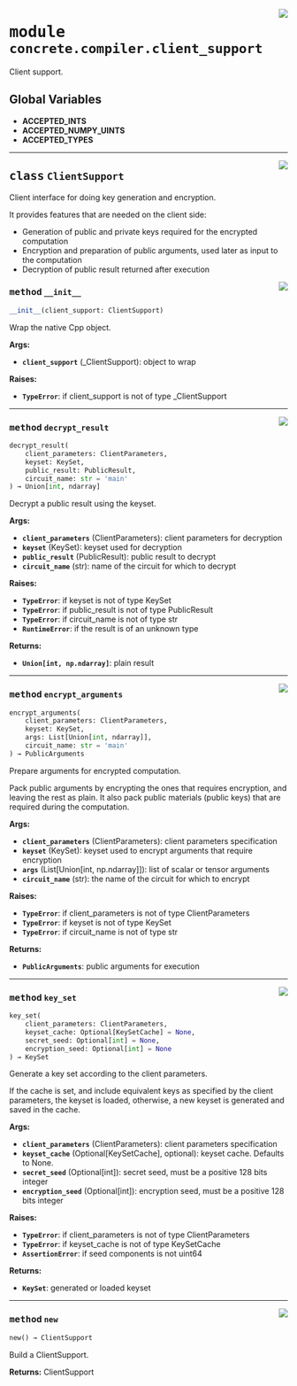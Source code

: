 <!-- markdownlint-disable -->

<a href="../../tempdirectoryforapidocs/.venvtrash/lib/python3.10/site-packages/concrete/compiler/client_support.py#L0"><img align="right" style="float:right;" src="https://img.shields.io/badge/-source-cccccc?style=flat-square"></a>

# <kbd>module</kbd> `concrete.compiler.client_support`
Client support. 

**Global Variables**
---------------
- **ACCEPTED_INTS**
- **ACCEPTED_NUMPY_UINTS**
- **ACCEPTED_TYPES**


---

<a href="../../tempdirectoryforapidocs/.venvtrash/lib/python3.10/site-packages/concrete/compiler/client_support.py#L23"><img align="right" style="float:right;" src="https://img.shields.io/badge/-source-cccccc?style=flat-square"></a>

## <kbd>class</kbd> `ClientSupport`
Client interface for doing key generation and encryption. 

It provides features that are needed on the client side: 
- Generation of public and private keys required for the encrypted computation 
- Encryption and preparation of public arguments, used later as input to the computation 
- Decryption of public result returned after execution 

<a href="../../tempdirectoryforapidocs/.venvtrash/lib/python3.10/site-packages/concrete/compiler/client_support.py#L32"><img align="right" style="float:right;" src="https://img.shields.io/badge/-source-cccccc?style=flat-square"></a>

### <kbd>method</kbd> `__init__`

```python
__init__(client_support: ClientSupport)
```

Wrap the native Cpp object. 



**Args:**
 
 - <b>`client_support`</b> (_ClientSupport):  object to wrap 



**Raises:**
 
 - <b>`TypeError`</b>:  if client_support is not of type _ClientSupport 




---

<a href="../../tempdirectoryforapidocs/.venvtrash/lib/python3.10/site-packages/concrete/compiler/client_support.py#L170"><img align="right" style="float:right;" src="https://img.shields.io/badge/-source-cccccc?style=flat-square"></a>

### <kbd>method</kbd> `decrypt_result`

```python
decrypt_result(
    client_parameters: ClientParameters,
    keyset: KeySet,
    public_result: PublicResult,
    circuit_name: str = 'main'
) → Union[int, ndarray]
```

Decrypt a public result using the keyset. 



**Args:**
 
 - <b>`client_parameters`</b> (ClientParameters):  client parameters for decryption 
 - <b>`keyset`</b> (KeySet):  keyset used for decryption 
 - <b>`public_result`</b> (PublicResult):  public result to decrypt 
 - <b>`circuit_name`</b> (str):  name of the circuit for which to decrypt 



**Raises:**
 
 - <b>`TypeError`</b>:  if keyset is not of type KeySet 
 - <b>`TypeError`</b>:  if public_result is not of type PublicResult 
 - <b>`TypeError`</b>:  if circuit_name is not of type str 
 - <b>`RuntimeError`</b>:  if the result is of an unknown type 



**Returns:**
 
 - <b>`Union[int, np.ndarray]`</b>:  plain result 

---

<a href="../../tempdirectoryforapidocs/.venvtrash/lib/python3.10/site-packages/concrete/compiler/client_support.py#L114"><img align="right" style="float:right;" src="https://img.shields.io/badge/-source-cccccc?style=flat-square"></a>

### <kbd>method</kbd> `encrypt_arguments`

```python
encrypt_arguments(
    client_parameters: ClientParameters,
    keyset: KeySet,
    args: List[Union[int, ndarray]],
    circuit_name: str = 'main'
) → PublicArguments
```

Prepare arguments for encrypted computation. 

Pack public arguments by encrypting the ones that requires encryption, and leaving the rest as plain. It also pack public materials (public keys) that are required during the computation. 



**Args:**
 
 - <b>`client_parameters`</b> (ClientParameters):  client parameters specification 
 - <b>`keyset`</b> (KeySet):  keyset used to encrypt arguments that require encryption 
 - <b>`args`</b> (List[Union[int, np.ndarray]]):  list of scalar or tensor arguments 
 - <b>`circuit_name`</b> (str):  the name of the circuit for which to encrypt 



**Raises:**
 
 - <b>`TypeError`</b>:  if client_parameters is not of type ClientParameters 
 - <b>`TypeError`</b>:  if keyset is not of type KeySet 
 - <b>`TypeError`</b>:  if circuit_name is not of type str 



**Returns:**
 
 - <b>`PublicArguments`</b>:  public arguments for execution 

---

<a href="../../tempdirectoryforapidocs/.venvtrash/lib/python3.10/site-packages/concrete/compiler/client_support.py#L59"><img align="right" style="float:right;" src="https://img.shields.io/badge/-source-cccccc?style=flat-square"></a>

### <kbd>method</kbd> `key_set`

```python
key_set(
    client_parameters: ClientParameters,
    keyset_cache: Optional[KeySetCache] = None,
    secret_seed: Optional[int] = None,
    encryption_seed: Optional[int] = None
) → KeySet
```

Generate a key set according to the client parameters. 

If the cache is set, and include equivalent keys as specified by the client parameters, the keyset is loaded, otherwise, a new keyset is generated and saved in the cache. 



**Args:**
 
 - <b>`client_parameters`</b> (ClientParameters):  client parameters specification 
 - <b>`keyset_cache`</b> (Optional[KeySetCache], optional):  keyset cache. Defaults to None. 
 - <b>`secret_seed`</b> (Optional[int]):  secret seed, must be a positive 128 bits integer 
 - <b>`encryption_seed`</b> (Optional[int]):  encryption seed, must be a positive 128 bits integer 



**Raises:**
 
 - <b>`TypeError`</b>:  if client_parameters is not of type ClientParameters 
 - <b>`TypeError`</b>:  if keyset_cache is not of type KeySetCache 
 - <b>`AssertionError`</b>:  if seed components is not uint64 



**Returns:**
 
 - <b>`KeySet`</b>:  generated or loaded keyset 

---

<a href="../../tempdirectoryforapidocs/.venvtrash/lib/python3.10/site-packages/concrete/compiler/client_support.py#L48"><img align="right" style="float:right;" src="https://img.shields.io/badge/-source-cccccc?style=flat-square"></a>

### <kbd>method</kbd> `new`

```python
new() → ClientSupport
```

Build a ClientSupport. 



**Returns:**
  ClientSupport 


